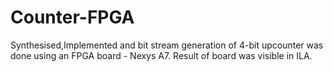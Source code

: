 # Counter-FPGA
Synthesised,Implemented and bit stream generation of 4-bit upcounter was done using an FPGA board - Nexys A7. Result of board was visible in ILA.
